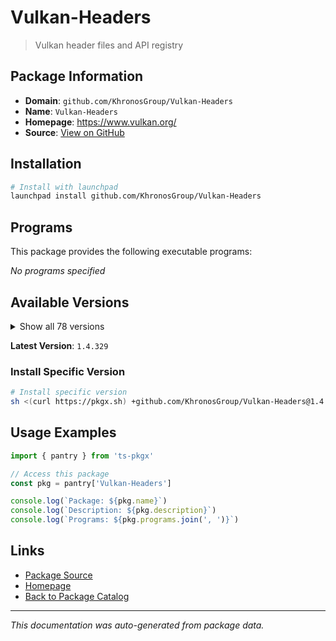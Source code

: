 # Vulkan-Headers

> Vulkan header files and API registry

## Package Information

- **Domain**: `github.com/KhronosGroup/Vulkan-Headers`
- **Name**: `Vulkan-Headers`
- **Homepage**: https://www.vulkan.org/
- **Source**: [View on GitHub](https://github.com/pkgxdev/pantry/tree/main/projects/github.com/KhronosGroup/Vulkan-Headers/package.yml)

## Installation

```bash
# Install with launchpad
launchpad install github.com/KhronosGroup/Vulkan-Headers
```

## Programs

This package provides the following executable programs:

*No programs specified*

## Available Versions

<details>
<summary>Show all 78 versions</summary>

- `1.4.329`, `1.4.328`, `1.4.327`, `1.4.326`, `1.4.325`
- `1.4.324`, `1.4.323`, `1.4.322`, `1.4.321`, `1.4.320`
- `1.4.319`, `1.4.318`, `1.4.317`, `1.4.316`, `1.4.315`
- `1.4.314`, `1.4.313`, `1.4.312`, `1.4.311`, `1.4.310`
- `1.4.309`, `1.4.307`, `1.4.306`, `1.4.305`, `1.4.304`
- `1.4.303`, `1.4.230`, `1.3.302`, `1.3.301`, `1.3.300`
- `1.3.299`, `1.3.298`, `1.3.297`, `1.3.296`, `1.3.295`
- `1.3.294`, `1.3.293`, `1.3.292`, `1.3.291`, `1.3.290`
- `1.3.289`, `1.3.288`, `1.3.287`, `1.3.286`, `1.3.285`
- `1.3.284`, `1.3.283`, `1.3.282`, `1.3.281`, `1.3.280`
- `1.3.279`, `1.3.278`, `1.3.277`, `1.3.276`, `1.3.275`
- `1.3.274`, `1.3.273`, `1.3.272`, `1.3.271`, `1.3.270`
- `1.3.269`, `1.3.268`, `1.3.267`, `1.3.266`, `1.3.265`
- `1.3.264`, `1.3.263`, `1.3.262`, `1.3.261`, `1.3.260`
- `1.3.259`, `1.3.258`, `1.3.257`, `1.3.256`, `1.3.255`
- `1.3.254`, `1.3.253`, `1.3.252`

</details>

**Latest Version**: `1.4.329`

### Install Specific Version

```bash
# Install specific version
sh <(curl https://pkgx.sh) +github.com/KhronosGroup/Vulkan-Headers@1.4.329 -- $SHELL -i
```

## Usage Examples

```typescript
import { pantry } from 'ts-pkgx'

// Access this package
const pkg = pantry['Vulkan-Headers']

console.log(`Package: ${pkg.name}`)
console.log(`Description: ${pkg.description}`)
console.log(`Programs: ${pkg.programs.join(', ')}`)
```

## Links

- [Package Source](https://github.com/pkgxdev/pantry/tree/main/projects/github.com/KhronosGroup/Vulkan-Headers/package.yml)
- [Homepage](https://www.vulkan.org/)
- [Back to Package Catalog](../../../package-catalog.md)

---

*This documentation was auto-generated from package data.*
